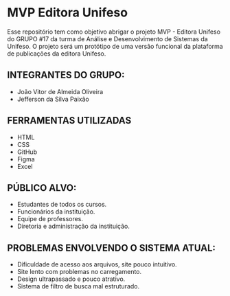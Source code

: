 # MVP Editora Unifeso

Esse repositório tem como objetivo abrigar o projeto MVP - Editora Unifeso do GRUPO #17 da turma de Análise e Desenvolvimento de Sistemas da Unifeso. 
O projeto será um protótipo de uma versão funcional da plataforma de publicações da editora Unifeso. 

## INTEGRANTES DO GRUPO: 
-  João Vitor de Almeida Oliveira
-  Jefferson da Silva Paixão

## FERRAMENTAS UTILIZADAS
 - HTML
 - CSS
 - GitHub
 - Figma
 - Excel
   
## PÚBLICO ALVO:
- Estudantes de todos os cursos.
- Funcionários da instituição.
- Equipe de professores.
- Diretoria e administração da instituição.

## PROBLEMAS ENVOLVENDO O SISTEMA ATUAL:
- Dificuldade de acesso aos arquivos, site pouco intuitivo.
- Site lento com problemas no carregamento.
- Design ultrapassado e pouco atrativo.
- Sistema de filtro de busca mal estruturado.




